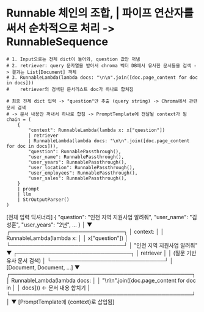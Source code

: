 # Runnable 체인의 조합, | 파이프 연산자를 써서 순차적으로 처리 ->  RunnableSequence
    # 1. Input으로는 전체 dict이 들어와, question 값만 꺼냄
    # 2. retriever: query 문자열을 받아서 chroma 벡터 DB에서 유사한 문서들을 검색 -> 결과는 List[Document] 객체
    # 3. RunnableLambda(lambda docs: "\n\n".join([doc.page_content for doc in docs]))
    #    retriever의 검색된 문서리스트 doc가 하나로 합쳐짐
    
    # 최종 전체 dict 입력 -> "question"만 추출 (query string) -> Chroma에서 관련 문서 검색
    # -> 문서 내용만 꺼내서 하나로 합침 -> PromptTemplate에 전달될 context가 됨
    chain = (
        {
            "context": RunnableLambda(lambda x: x["question"]) 
            | retriever 
            | RunnableLambda(lambda docs: "\n\n".join([doc.page_content for doc in docs])),
            "question": RunnablePassthrough(),
            "user_name": RunnablePassthrough(),
            "user_years": RunnablePassthrough(),
            "user_location": RunnablePassthrough(),
            "user_employees": RunnablePassthrough(),
            "user_sales": RunnablePassthrough(),
        }
        | prompt
        | llm
        | StrOutputParser()
    )

[전체 입력 딕셔너리]
{
  "question": "인천 지역 지원사업 알려줘",
  "user_name": "김성훈",
  "user_years": "2년",
  ...
}
         │
         ▼
 ┌──────────────────────────────┐
 │ context:                     │
 │ RunnableLambda(lambda x:     │
 │     x["question"])           │
 └──────────────────────────────┘
         │ "인천 지역 지원사업 알려줘"
         ▼
 ┌──────────────────────────────┐
 │ retriever                    │
 │ (질문 기반 유사 문서 검색)   │
 └──────────────────────────────┘
         │ [Document, Document, ...]
         ▼
 ┌────────────────────────────────────────────────┐
 │ RunnableLambda(lambda docs:                    │
 │     "\n\n".join([doc.page_content for doc in   │
 │     docs]))  ← 문서 내용 합치기                │
 └────────────────────────────────────────────────┘
         │
         ▼
[PromptTemplate에 {context}로 삽입됨]